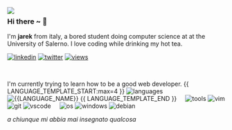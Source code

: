 <img align="left" src="https://github.com/orhun/orhun/assets/48630736/c1c23914-7112-4d22-ba7e-a0662a4706bd">

### Hi there ~ 👋

I'm **jarek** from italy, a bored student doing computer science at at the University of Salerno.
I love coding while drinking my hot tea.

[![linkedin](https://img.shields.io/badge/linkedin-313131?style=flat-square&logo=linkedin&labelColor=grey)](https://www.linkedin.com/in/iarinormanno/) [![twitter](https://img.shields.io/badge/twitter-313131?style=flat-square&logo=x&labelColor=grey)](https://twitter.com/wtfiari)
[![views](https://komarev.com/ghpvc/?username=wassupiari&style=flat-square&color=313131&label=views&abbreviated=tru)](github.com/wassupiari)

<br>

I'm currently trying to learn how to be a good web developer.
{{ LANGUAGE_TEMPLATE_START:max=4 }}
![languages](https://img.shields.io/static/v1?label=&message=languages:&color=111&style=flat-square)
![{{LANGUAGE_NAME}}](https://img.shields.io/static/v1?logo=&label=&message={{LANGUAGE_NAME:uri}}&color=313131&logoColor=AAA&style=flat-square)
{{ LANGUAGE_TEMPLATE_END }}
&nbsp;&nbsp;&nbsp;
![tools](https://img.shields.io/static/v1?label=&message=tools:&color=111&style=flat-square)
![vim](https://img.shields.io/static/v1?logo=vim&label=&message=vim&color=313131&logoColor=AAA&style=flat-square)
![git](https://img.shields.io/static/v1?logo=git&label=&message=git&color=313131&logoColor=AAA&style=flat-square)
![vscode](https://img.shields.io/static/v1?logo=visualstudiocode&label=&message=vscode&color=313131&logoColor=AAA&style=flat-square)
&nbsp;&nbsp;&nbsp;
![os](https://img.shields.io/static/v1?label=&message=OS:&color=111&style=flat-square)
![windows](https://img.shields.io/static/v1?logo=windows&label=&message=windows&color=313131&logoColor=AAA&style=flat-square)
![debian](https://img.shields.io/static/v1?logo=debian&label=&message=debian&color=313131&logoColor=AAA&style=flat-square)

_a chiunque mi abbia mai insegnato qualcosa_
